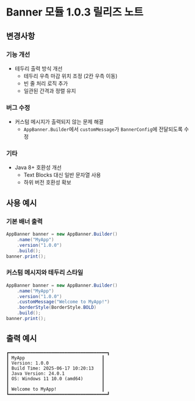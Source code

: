 # Banner 모듈 1.0.3 릴리즈 노트

## 변경사항

### 기능 개선
- 테두리 출력 방식 개선
  - 테두리 우측 마감 위치 조정 (2칸 우측 이동)
  - 빈 줄 처리 로직 추가
  - 일관된 간격과 정렬 유지

### 버그 수정
- 커스텀 메시지가 출력되지 않는 문제 해결
  - `AppBanner.Builder`에서 `customMessage`가 `BannerConfig`에 전달되도록 수정

### 기타
- Java 8+ 호환성 개선
  - Text Blocks 대신 일반 문자열 사용
  - 하위 버전 호환성 확보

## 사용 예시

### 기본 배너 출력
```java
AppBanner banner = new AppBanner.Builder()
    .name("MyApp")
    .version("1.0.0")
    .build();
banner.print();
```

### 커스텀 메시지와 테두리 스타일
```java
AppBanner banner = new AppBanner.Builder()
    .name("MyApp")
    .version("1.0.0")
    .customMessage("Welcome to MyApp!")
    .borderStyle(BorderStyle.BOLD)
    .build();
banner.print();
```

## 출력 예시
```
┏━━━━━━━━━━━━━━━━━━━━━━━━━━━━━━━━━━━━━┓
┃ MyApp                             ┃
┃ Version: 1.0.0                    ┃
┃ Build Time: 2025-06-17 10:20:13   ┃
┃ Java Version: 24.0.1              ┃
┃ OS: Windows 11 10.0 (amd64)       ┃
┃                                   ┃
┃ Welcome to MyApp!                 ┃
┗━━━━━━━━━━━━━━━━━━━━━━━━━━━━━━━━━━━━━┛
``` 